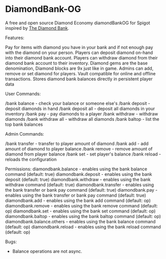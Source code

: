 # DiamondBank-OG

A free and open source Diamond Economy diamondBankOG for Spigot inspired by [The Diamond Bank](https://www.spigotmc.org/resources/the-diamond-bank.72020/).

Features:

Pay for items with diamond you have in your bank and if not enough pay with the diamond on your person.
Players can deposit diamond on-hand into their diamond bank account.
Players can withdraw diamond from their diamond bank account to their inventory.
Diamond gems are the base denomination, Diamond blocks are 9x just like in game.
Admins can add, remove or set diamond for players.
Vault compatible for online and offline transactions.
Stores diamond bank balances directly in persistent player data

User Commands:

/bank balance - check your balance or someone else's
/bank deposit - deposit diamonds in hand
/bank deposit all - deposit all diamonds in your inventory
/bank pay <player> <amount> - pay diamonds to a player
/bank withdraw <amount> - withdraw diamonds
/bank withdraw all - withdraw all diamonds
/bank baltop - list the top bank balances

Admin Commands:

/bank transfer <player> <amount> - transfer to player amount of diamond
/bank add <player> <amount> - add amount of diamond to player balance
/bank remove <player> <amount> - remove amount of diamond from player balance
/bank set <player> <amount> - set player's balance
/bank reload - reloads the configuration

Permissions:
diamondbank.balance - enables using the bank balance command (default: true)
diamondbank.deposit - enables using the bank deposit (default: true)
diamondbank.withdraw - enables using the bank withdraw command (default: true)
diamondbank.transfer - enables using the bank transfer or bank pay command (default: true)
diamondbank.pay - enables using the bank transfer or bank pay command (default: true)
diamondbank.add - enables using the bank add command (default: op)
diamondbank.remove - enables using the bank remove command (default: op)
diamondbank.set - enables using the bank set command (default: op)
diamondbank.baltop - enables using the bank baltop command (default: op)
diamondbank.balance.others - enables using the bank balance <player> command (default: op)
diamondbank.reload - enables using the bank reload command (default: op)

Bugs:

- Balance operations are not async.